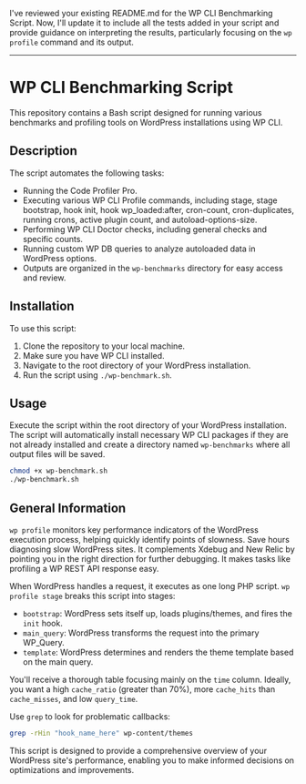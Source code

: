 I've reviewed your existing README.md for the WP CLI Benchmarking Script. Now, I'll update it to include all the tests added in your script and provide guidance on interpreting the results, particularly focusing on the `wp profile` command and its output.

---

# WP CLI Benchmarking Script

This repository contains a Bash script designed for running various benchmarks and profiling tools on WordPress installations using WP CLI.

## Description

The script automates the following tasks:

- Running the Code Profiler Pro.
- Executing various WP CLI Profile commands, including stage, stage bootstrap, hook init, hook wp_loaded:after, cron-count, cron-duplicates, running crons, active plugin count, and autoload-options-size.
- Performing WP CLI Doctor checks, including general checks and specific counts.
- Running custom WP DB queries to analyze autoloaded data in WordPress options.
- Outputs are organized in the `wp-benchmarks` directory for easy access and review.

## Installation

To use this script:

1. Clone the repository to your local machine.
2. Make sure you have WP CLI installed.
3. Navigate to the root directory of your WordPress installation.
4. Run the script using `./wp-benchmark.sh`.

## Usage

Execute the script within the root directory of your WordPress installation. The script will automatically install necessary WP CLI packages if they are not already installed and create a directory named `wp-benchmarks` where all output files will be saved.

```bash
chmod +x wp-benchmark.sh
./wp-benchmark.sh
```

## General Information

`wp profile` monitors key performance indicators of the WordPress execution process, helping quickly identify points of slowness. Save hours diagnosing slow WordPress sites. It complements Xdebug and New Relic by pointing you in the right direction for further debugging. It makes tasks like profiling a WP REST API response easy.

When WordPress handles a request, it executes as one long PHP script. `wp profile stage` breaks this script into stages:

- `bootstrap`: WordPress sets itself up, loads plugins/themes, and fires the `init` hook.
- `main_query`: WordPress transforms the request into the primary WP_Query.
- `template`: WordPress determines and renders the theme template based on the main query.

You'll receive a thorough table focusing mainly on the `time` column. Ideally, you want a high `cache_ratio` (greater than 70%), more `cache_hits` than `cache_misses`, and low `query_time`.

Use `grep` to look for problematic callbacks:
```bash
grep -rHin "hook_name_here" wp-content/themes
```

This script is designed to provide a comprehensive overview of your WordPress site's performance, enabling you to make informed decisions on optimizations and improvements.
